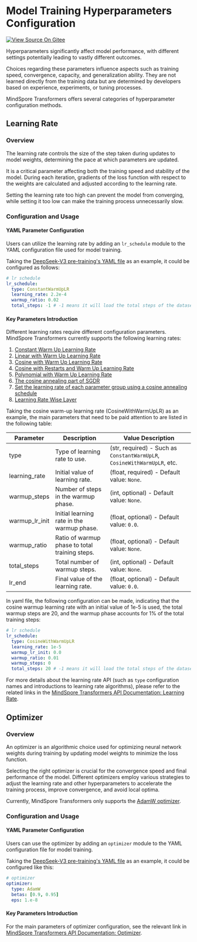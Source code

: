 # Model Training Hyperparameters Configuration

[![View Source On Gitee](https://mindspore-website.obs.cn-north-4.myhuaweicloud.com/website-images/master/resource/_static/logo_source_en.svg)](https://gitee.com/mindspore/docs/blob/master/docs/mindformers/docs/source_en/feature/training_hyperparameters.md)

Hyperparameters significantly affect model performance, with different settings potentially leading to vastly different outcomes.

Choices regarding these parameters influence aspects such as training speed, convergence, capacity, and generalization ability. They are not learned directly from the training data but are determined by developers based on experience, experiments, or tuning processes.

MindSpore Transformers offers several categories of hyperparameter configuration methods.

## Learning Rate

### Overview

The learning rate controls the size of the step taken during updates to model weights, determining the pace at which parameters are updated.

It is a critical parameter affecting both the training speed and stability of the model. During each iteration, gradients of the loss function with respect to the weights are calculated and adjusted according to the learning rate.

Setting the learning rate too high can prevent the model from converging, while setting it too low can make the training process unnecessarily slow.

### Configuration and Usage

#### YAML Parameter Configuration

Users can utilize the learning rate by adding an `lr_schedule` module to the YAML configuration file used for model training.

Taking the [DeepSeek-V3 pre-training's YAML file](https://gitee.com/mindspore/mindformers/blob/dev/research/deepseek3/deepseek3_671b/pretrain_deepseek3_671b.yaml#L31) as an example, it could be configured as follows:

```yaml
# lr schedule
lr_schedule:
  type: ConstantWarmUpLR
  learning_rate: 2.2e-4
  warmup_ratio: 0.02
  total_steps: -1 # -1 means it will load the total steps of the dataset
```

#### Key Parameters Introduction

Different learning rates require different configuration parameters. MindSpore Transformers currently supports the following learning rates:

1. [Constant Warm Up Learning Rate](https://www.mindspore.cn/mindformers/docs/en/dev/core/mindformers.core.ConstantWarmUpLR.html)
2. [Linear with Warm Up Learning Rate](https://www.mindspore.cn/mindformers/docs/en/dev/core/mindformers.core.LinearWithWarmUpLR.html)
3. [Cosine with Warm Up Learning Rate](https://www.mindspore.cn/mindformers/docs/en/dev/core/mindformers.core.CosineWithWarmUpLR.html)
4. [Cosine with Restarts and Warm Up Learning Rate](https://www.mindspore.cn/mindformers/docs/en/dev/core/mindformers.core.CosineWithRestartsAndWarmUpLR.html)
5. [Polynomial with Warm Up Learning Rate](https://www.mindspore.cn/mindformers/docs/en/dev/core/mindformers.core.PolynomialWithWarmUpLR.html)
6. [The cosine annealing part of SGDR](https://www.mindspore.cn/mindformers/docs/en/dev/core/mindformers.core.CosineAnnealingLR.html)
7. [Set the learning rate of each parameter group using a cosine annealing schedule](https://www.mindspore.cn/mindformers/docs/en/dev/core/mindformers.core.CosineAnnealingWarmRestarts.html)
8. [Learning Rate Wise Layer](https://www.mindspore.cn/mindformers/docs/en/dev/core/mindformers.core.LearningRateWiseLayer.html)

Taking the cosine warm-up learning rate (CosineWithWarmUpLR) as an example, the main parameters that need to be paid attention to are listed in the following table:

| Parameter      | Description                                    | Value Description                                                        |
|----------------|------------------------------------------------|--------------------------------------------------------------------------|
| type           | Type of learning rate to use.                  | (str, required) - Such as `ConstantWarmUpLR`, `CosineWithWarmUpLR`, etc. |
| learning_rate  | Initial value of learning rate.                | (float, required) - Default value: `None`.                               |
| warmup_steps   | Number of steps in the warmup phase.           | (int, optional) - Default value: `None`.                                 |
| warmup_lr_init | Initial learning rate in the warmup phase.     | (float, optional) - Default value: `0.0`.                                |
| warmup_ratio   | Ratio of warmup phase to total training steps. | (float, optional) - Default value: `None`.                               |
| total_steps    | Total number of warmup steps.                  | (int, optional) - Default value: `None`.                                 |
| lr_end         | Final value of the learning rate.              | (float, optional) - Default value: `0.0`.                                |

In yaml file, the following configuration can be made, indicating that the cosine warmup learning rate with an initial value of 1e-5 is used, the total warmup steps are 20, and the warmup phase accounts for 1% of the total training steps:

```yaml
# lr schedule
lr_schedule:
  type: CosineWithWarmUpLR
  learning_rate: 1e-5
  warmup_lr_init: 0.0
  warmup_ratio: 0.01
  warmup_steps: 0
  total_steps: 20 # -1 means it will load the total steps of the dataset
```

For more details about the learning rate API (such as `type` configuration names and introductions to learning rate algorithms), please refer to the related links in the [MindSpore Transformers API Documentation: Learning Rate](https://www.mindspore.cn/mindformers/docs/en/dev/mindformers.core.html#learning-rate).

## Optimizer

### Overview

An optimizer is an algorithmic choice used for optimizing neural network weights during training by updating model weights to minimize the loss function.

Selecting the right optimizer is crucial for the convergence speed and final performance of the model. Different optimizers employ various strategies to adjust the learning rate and other hyperparameters to accelerate the training process, improve convergence, and avoid local optima.

Currently, MindSpore Transformers only supports the [AdamW optimizer](https://www.mindspore.cn/mindformers/docs/en/dev/mindformers.core.html#optimizer).

### Configuration and Usage

#### YAML Parameter Configuration

Users can use the optimizer by adding an `optimizer` module to the YAML configuration file for model training.

Taking the [DeepSeek-V3 pre-training's YAML file](https://gitee.com/mindspore/mindformers/blob/dev/research/deepseek3/deepseek3_671b/pretrain_deepseek3_671b.yaml#L24) as an example, it could be configured like this:

```yaml
# optimizer
optimizer:
  type: AdamW
  betas: [0.9, 0.95]
  eps: 1.e-8
```

#### Key Parameters Introduction

For the main parameters of optimizer configuration, see the relevant link in [MindSpore Transformers API Documentation: Optimizer](https://www.mindspore.cn/mindformers/docs/en/dev/core/mindformers.core.AdamW.html#mindformers.core.AdamW).